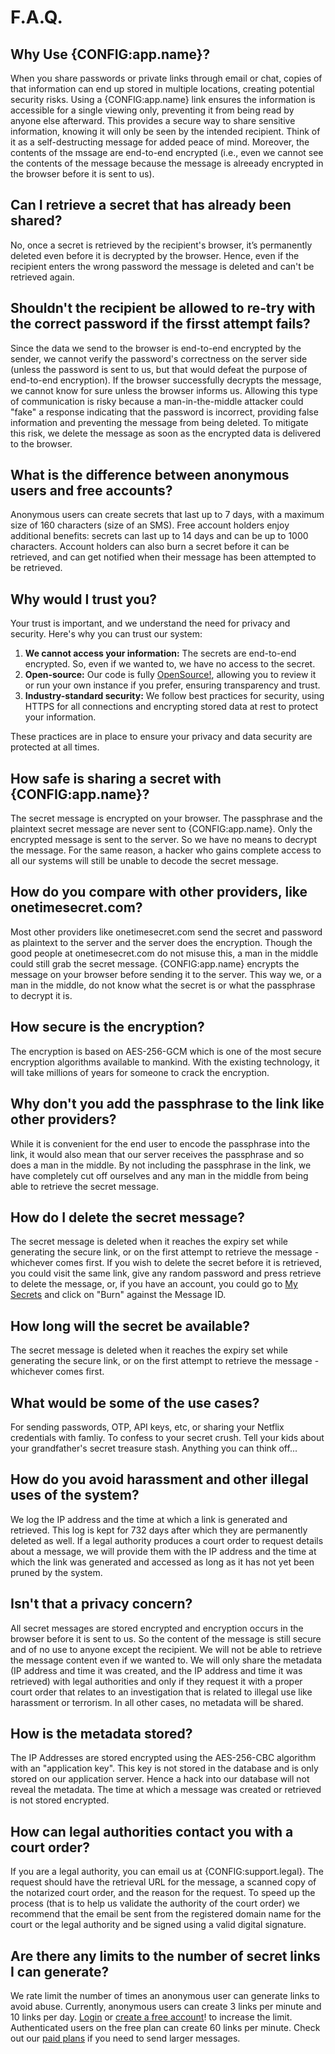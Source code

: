 # F.A.Q.

## Why Use {CONFIG:app.name}?
When you share passwords or private links through email or chat, copies of that information can end up stored in multiple locations, creating potential security risks. Using a {CONFIG:app.name} link ensures the information is accessible for a single viewing only, preventing it from being read by anyone else afterward. This provides a secure way to share sensitive information, knowing it will only be seen by the intended recipient. Think of it as a self-destructing message for added peace of mind. Moreover, the contents of the mssage are end-to-end encrypted (i.e., even we cannot see the contents of the message because the message is alreeady encrypted in the browser before it is sent to us).

## Can I retrieve a secret that has already been shared?
No, once a secret is retrieved by the recipient's browser, it’s permanently deleted even before it is decrypted by the browser. Hence, even if the recipient enters the wrong password the message is deleted and can't be retrieved again.

## Shouldn't the recipient be allowed to re-try with the correct password if the firsst attempt fails?
Since the data we send to the browser is end-to-end encrypted by the sender, we cannot verify the password's correctness on the server side (unless the password is sent to us, but that would defeat the purpose of end-to-end encryption). If the browser successfully decrypts the message, we cannot know for sure unless the browser informs us. Allowing this type of communication is risky because a man-in-the-middle attacker could "fake" a response indicating that the password is incorrect, providing false information and preventing the message from being deleted. To mitigate this risk, we delete the message as soon as the encrypted data is delivered to the browser.

## What is the difference between anonymous users and free accounts?
Anonymous users can create secrets that last up to 7 days, with a maximum size of 160 characters (size of an SMS). Free account holders enjoy additional benefits: secrets can last up to 14 days and can be up to 1000 characters. Account holders can also burn a secret before it can be retrieved, and can get notified when their message has been attempted to be retrieved.

## Why would I trust you?
Your trust is important, and we understand the need for privacy and security. Here's why you can trust our system:

1. **We cannot access your information:** The secrets are end-to-end encrypted. So, even if we wanted to, we have no access to the secret.
1. **Open-source:** Our code is fully <a href="https://github.com/pioneer-dynamics/One-Time-Share" target="_blank">OpenSource!</a>, allowing you to review it or run your own instance if you prefer, ensuring transparency and trust.
1. **Industry-standard security:** We follow best practices for security, using HTTPS for all connections and encrypting stored data at rest to protect your information.

These practices are in place to ensure your privacy and data security are protected at all times.

## How safe is sharing a secret with {CONFIG:app.name}?
The secret message is encrypted on your browser. The passphrase and the plaintext secret message are never sent to {CONFIG:app.name}. Only the encrypted message is sent to the server. So we have no means to decrypt the message. For the same reason, a hacker who gains complete access to all our systems will still be unable to decode the secret message.

## How do you compare with other providers, like onetimesecret.com?
Most other providers like onetimesecret.com send the secret and password as plaintext to the server and the server does the encryption. Though the good people at onetimesecret.com do not misuse this, a man in the middle could still grab the secret message. {CONFIG:app.name} encrypts the message on your browser before sending it to the server. This way we, or a man in the middle, do not know what the secret is or what the passphrase to decrypt it is.

## How secure is the encryption?
The encryption is based on AES-256-GCM which is one of the most secure encryption algorithms available to mankind. With the existing technology, it will take millions of years for someone to crack the encryption.

## Why don't you add the passphrase to the link like other providers?
While it is convenient for the end user to encode the passphrase into the link, it would also mean that our server receives the passphrase and so does a man in the middle. By not including the passphrase in the link, we have completely cut off ourselves and any man in the middle from being able to retrieve the secret message.

## How do I delete the secret message?
The secret message is deleted when it reaches the expiry set while generating the secure link, or on the first attempt to retrieve the message - whichever comes first. If you wish to delete the secret before it is retrieved, you could visit the same link, give any random password and press retrieve to delete the message, or, if you have an account, you could go to [My Secrets]({ROUTE:secrets.index}) and click on "Burn" against the Message ID.

## How long will the secret be available?
The secret message is deleted when it reaches the expiry set while generating the secure link, or on the first attempt to retrieve the message - whichever comes first.

## What would be some of the use cases?
For sending passwords, OTP, API keys, etc, or sharing your Netflix credentials with famliy.
To confess to your secret crush.
Tell your kids about your grandfather's secret treasure stash.
Anything you can think off...

## How do you avoid harassment and other illegal uses of the system?
We log the IP address and the time at which a link is generated and retrieved. This log is kept for 732 days after which they are permanently deleted as well. If a legal authority produces a court order to request details about a message, we will provide them with the IP address and the time at which the link was generated and accessed as long as it has not yet been pruned by the system.

## Isn't that a privacy concern?
All secret messages are stored encrypted and encryption occurs in the browser before it is sent to us. So the content of the message is still secure and of no use to anyone except the recipient. We will not be able to retrieve the message content even if we wanted to. We will only share the metadata (IP address and time it was created, and the IP address and time it was retrieved) with legal authorities and only if they request it with a proper court order that relates to an investigation that is related to illegal use like harassment or terrorism. In all other cases, no metadata will be shared.

## How is the metadata stored?
The IP Addresses are stored encrypted using the AES-256-CBC algorithm with an "application key". This key is not stored in the database and is only stored on our application server. Hence a hack into our database will not reveal the metadata. The time at which a message was created or retrieved is not stored encrypted.

## How can legal authorities contact you with a court order?
If you are a legal authority, you can email us at {CONFIG:support.legal}. The request should have the retrieval URL for the message, a scanned copy of the notarized court order, and the reason for the request. To speed up the process (that is to help us validate the authority of the court order) we recommend that the email be sent from the registered domain name for the court or the legal authority and be signed using a valid digital signature.

## Are there any limits to the number of secret links I can generate?
We rate limit the number of times an anonymous user can generate links to avoid abuse. Currently, anonymous users can create 3 links per minute and 10 links per day. [Login]({ROUTE:login}) or [create a free account]({ROUTE:register})! to increase the limit. Authenticated users on the free plan can create 60 links per minute. Check out our [paid plans]({ROUTE:plans.index}) if you need to send larger messages.